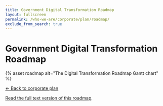 ```yaml
---
title: Government Digital Transformation Roadmap
layout: fullscreen
permalink: /who-we-are/corporate/plan/roadmap/
exclude_from_search: true
---
```


# Government Digital Transformation Roadmap

<a name="image"></a>
{% asset roadmap alt="The Digital Transformation Roadmap Gantt chart" %}

[&larr; Back to corporate plan](/who-we-are/corporate/plan/#develop-a-digital-transformation-roadmap)

[Read the full text version of this roadmap]({{site.baseurl}}/who-we-are/corporate/plan/roadmap-text/).

